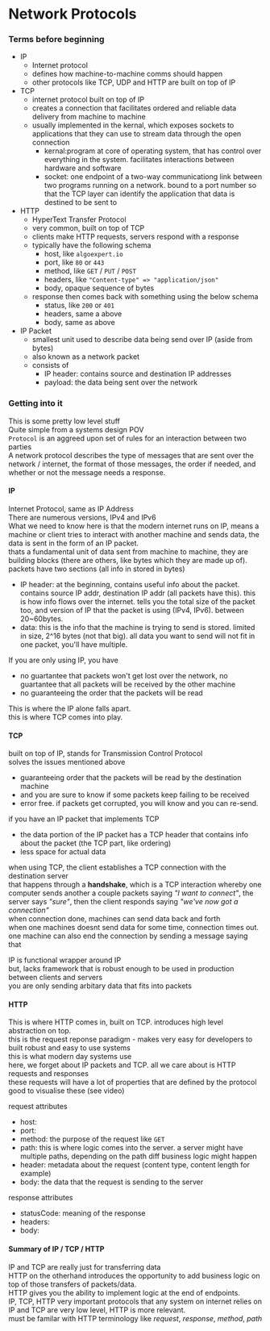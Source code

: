 # Network Protocols

### Terms before beginning
- IP
  - Internet protocol
  - defines how machine-to-machine comms should happen
  - other protocols like TCP, UDP and HTTP are built on top of IP
- TCP
  - internet protocol built on top of IP
  - creates a connection that facilitates ordered and reliable data delivery from machine to machine
  - usually implemented in the kernal, which exposes sockets to applications that they can use to stream data through the open connection
    - kernal:program at core of operating system, that has control over everything in the system. facilitates interactions between hardware and software
    - socket: one endpoint of a two-way communicationg link between two programs running on a network. bound to a port number so that the TCP layer can identify the application that data is destined to be sent to
- HTTP
  - HyperText Transfer Protocol
  - very common, built on top of TCP
  - clients make HTTP requests, servers respond with a response
  - typically have the following schema
    - host, like `algoexpert.io`
    - port, like `80` or `443`
    - method, like `GET` / `PUT` / `POST`
    - headers, like ``"Content-type" => "application/json"``
    - body, opaque sequence of bytes
  - response then comes back with something using the below schema
    - status, like `200` or `401`
    - headers, same a above
    - body, same as above
- IP Packet
  - smallest unit used to describe data being send over IP (aside from bytes)
  - also known as a network packet
  - consists of
    - IP header: contains source and destination IP addresses
    - payload: the data being sent over the network

### Getting into it
This is some pretty low level stuff \
Quite simple from a systems design POV \
`Protocol` is an aggreed upon set of rules for an interaction between two parties \
A network protocol describes the type of messages that are sent over the network / internet, the format of those messages, the order if needed, and whether or not the message needs a response.

#### IP
Internet Protocol, same as IP Address \
There are numerous versions, IPv4 and IPv6 \
What we need to know here is that the modern internet runs on IP, means a machine or client tries to interact with another machine and sends data, the data is sent in the form of an IP packet. \
thats a fundamental unit of data sent from machine to machine, they are building blocks (there are others, like bytes which they are made up of). \
packets have two sections (all info in stored in bytes)
- IP header: at the beginning, contains useful info about the packet. contains source IP addr, destination IP addr (all packets have this). this is how info flows over the internet. tells you the total size of the packet too, and version of IP that the packet is using (IPv4, IPv6). between 20~60bytes.
- data: this is the info that the machine is trying to send is stored. limited in size, 2^16 bytes (not that big). all data you want to send will not fit in one packet, you'll have multiple.

If you are only using IP, you have
- no guartantee that packets won't get lost over the network, no guartantee that all packets will be received by the other machine
- no guaranteeing the order that the packets will be read

This is where the IP alone falls apart. \
this is where TCP comes into play.

#### TCP
built on top of IP, stands for Transmission Control Protocol \
solves the issues mentioned above
- guaranteeing order that the packets will be read by the destination machine
- and you are sure to know if some packets keep failing to be received
- error free. if packets get corrupted, you will know and you can re-send.

if you have an IP packet that implements TCP
- the data portion of the IP packet has a TCP header that contains info about the packet (the TCP part, like ordering)
- less space for actual data

when using TCP, the client establishes a TCP connection with the destination server \
that happens through a **handshake**, which is a TCP interaction whereby one computer sends another a couple packets saying *\"I want to connect\"*, the server says *\"sure\"*, then the client responds saying *\"we've now got a connection\"* \
when connection done, machines can send data back and forth \
when one machines doesnt send data for some time, connection times out. one machine can also end the connection by sending a message saying that


IP is functional wrapper around IP \
but, lacks framework that is robust enough to be used in production between clients and servers \
you are only sending arbitary data that fits into packets

#### HTTP
This is where HTTP comes in, built on TCP. introduces high level abstraction on top. \
this is the request reponse paradigm - makes very easy for developers to built robust and easy to use systems \
this is what modern day systems use \
here, we forget about IP packets and TCP. all we care about is HTTP requests and responses \
these requests will have a lot of properties that are defined by the protocol \
good to visualise these (see video)

request attributes
- host:
- port:
- method: the purpose of the request like `GET`
- path: this is where logic comes into the server. a server might have multiple paths, depending on the path diff business logic might happen
- header: metadata about the request (content type, content length for example)
- body: the data that the request is sending to the server

response attributes
- statusCode: meaning of the response
- headers:
- body:


#### Summary of IP / TCP / HTTP
IP and TCP are really just for transferring data \
HTTP on the otherhand introduces the opportunity to add business logic on top of those transfers of packets/data. \
HTTP gives you the ability to implement logic at the end of endpoints. \
IP, TCP, HTTP very important protocols that any system on internet relies on \
IP and TCP are very low level, HTTP is more relevant. \
must be familar with HTTP terminology like *request*, *response*, *method*, *path*
